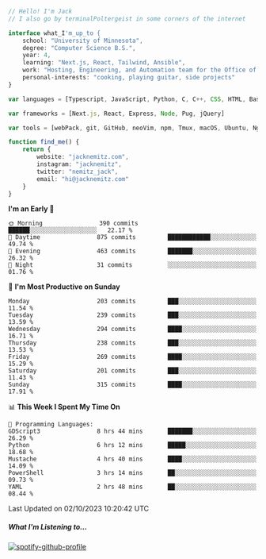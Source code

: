 ```typescript
// Hello! I'm Jack
// I also go by terminalPoltergeist in some corners of the internet

interface what_I'm_up_to {
    school: "University of Minnesota",
    degree: "Computer Science B.S.",
    year: 4,
    learning: "Next.js, React, Tailwind, Ansible",
    work: "Hosting, Engineering, and Automation team for the Office of Information Technology at UMN",
    personal-interests: "cooking, playing guitar, side projects"
}

var languages = [Typescript, JavaScript, Python, C, C++, CSS, HTML, Bash, VimScript]

var frameworks = [Next.js, React, Express, Node, Pug, jQuery]

var tools = [webPack, git, GitHub, neoVim, npm, Tmux, macOS, Ubuntu, Nginx, Ansible, Cloudflare, DigitalOcean]

function find_me() {
    return {
        website: "jacknemitz.com",
        instagram: "jacknemitz",
        twitter: "nemitz_jack",
        email: "hi@jacknemitz.com"
    }
}
```

<!--START_SECTION:waka-->
**I'm an Early 🐤** 

```text
🌞 Morning                390 commits         ██████░░░░░░░░░░░░░░░░░░░   22.17 % 
🌆 Daytime                875 commits         ████████████░░░░░░░░░░░░░   49.74 % 
🌃 Evening                463 commits         ███████░░░░░░░░░░░░░░░░░░   26.32 % 
🌙 Night                  31 commits          ░░░░░░░░░░░░░░░░░░░░░░░░░   01.76 % 
```
📅 **I'm Most Productive on Sunday** 

```text
Monday                   203 commits         ███░░░░░░░░░░░░░░░░░░░░░░   11.54 % 
Tuesday                  239 commits         ███░░░░░░░░░░░░░░░░░░░░░░   13.59 % 
Wednesday                294 commits         ████░░░░░░░░░░░░░░░░░░░░░   16.71 % 
Thursday                 238 commits         ███░░░░░░░░░░░░░░░░░░░░░░   13.53 % 
Friday                   269 commits         ████░░░░░░░░░░░░░░░░░░░░░   15.29 % 
Saturday                 201 commits         ███░░░░░░░░░░░░░░░░░░░░░░   11.43 % 
Sunday                   315 commits         ████░░░░░░░░░░░░░░░░░░░░░   17.91 % 
```


📊 **This Week I Spent My Time On** 

```text
💬 Programming Languages: 
GDScript3                8 hrs 44 mins       ███████░░░░░░░░░░░░░░░░░░   26.29 % 
Python                   6 hrs 12 mins       █████░░░░░░░░░░░░░░░░░░░░   18.68 % 
Mustache                 4 hrs 40 mins       ████░░░░░░░░░░░░░░░░░░░░░   14.09 % 
PowerShell               3 hrs 14 mins       ██░░░░░░░░░░░░░░░░░░░░░░░   09.73 % 
YAML                     2 hrs 48 mins       ██░░░░░░░░░░░░░░░░░░░░░░░   08.44 % 
```


 Last Updated on 02/10/2023 10:20:42 UTC
<!--END_SECTION:waka-->

##### What I'm Listening to...

[![spotify-github-profile](https://spotify-github-profile.vercel.app/api/view?uid=jack.nemitz&cover_image=true&show_offline=true&bar_color=53b14f&bar_color_cover=false&background_color=121212FF)](https://spotify-github-profile.vercel.app/api/view?uid=jack.nemitz&redirect=true)

